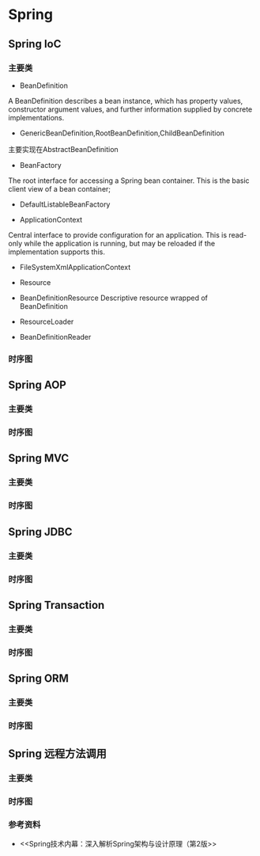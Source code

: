 # Spring


## Spring IoC

### 主要类

* BeanDefinition

 A BeanDefinition describes a bean instance, which has property values, constructor argument values, and further information supplied by concrete implementations.

* GenericBeanDefinition,RootBeanDefinition,ChildBeanDefinition

 主要实现在AbstractBeanDefinition


* BeanFactory
 
 The root interface for accessing a Spring bean container. This is the basic client view of a bean container;

* DefaultListableBeanFactory

* ApplicationContext

 Central interface to provide configuration for an application. This is read-only while the application is running, but may be reloaded if the implementation supports this.
 
* FileSystemXmlApplicationContext
 
* Resource

* BeanDefinitionResource
 Descriptive resource wrapped of BeanDefinition

* ResourceLoader

* BeanDefinitionReader

 
 
  

### 时序图

## Spring AOP

### 主要类

### 时序图

## Spring MVC

### 主要类

### 时序图

## Spring JDBC

### 主要类

### 时序图

## Spring Transaction

### 主要类

### 时序图

## Spring ORM

### 主要类

### 时序图

## Spring 远程方法调用

### 主要类

### 时序图



### 参考资料
* <<Spring技术内幕：深入解析Spring架构与设计原理（第2版>>
